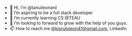 - 👋 Hi, I’m @tanuileonard
- 👀 I’m aspiring to be a full stack developer
- 🌱 I’m currently learning CS @TEAU
- 💞️ I’m looking to forward to grow with the help of you guys.
- 📫 How to reach me @kiprutoleon41@gmail.com, LinkedIn

<!---
tanuileonard/tanuileonard is a ✨ special ✨ repository because its `README.md` (this file) appears on your GitHub profile.
You can click the Preview link to take a look at your changes.
--->
